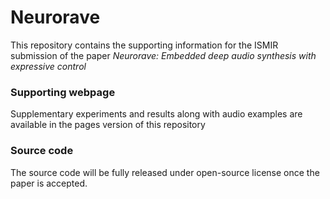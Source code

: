 # Neurorave

This repository contains the supporting information for the ISMIR submission of the paper
_Neurorave: Embedded deep audio synthesis with expressive control_

### Supporting webpage

Supplementary experiments and results along with audio examples are available in the pages version of this repository


### Source code

The source code will be fully released under open-source license once the paper is accepted.
